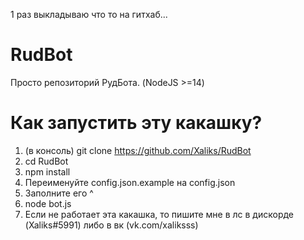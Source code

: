 1 раз выкладываю что то на гитхаб...

# RudBot
Просто репозиторий РудБота. (NodeJS >=14)

# Как запустить эту какашку?
1. (в консоль) git clone https://github.com/Xaliks/RudBot
2. cd RudBot
3. npm install
4. Переименуйте config.json.example на config.json
5. Заполните его ^
6. node bot.js
7. Если не работает эта какашка, то пишите мне в лс в дискорде (Xaliks#5991) либо в вк (vk.com/xaliksss)